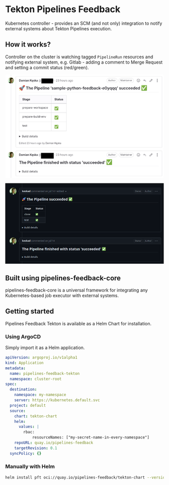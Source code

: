 Tekton Pipelines Feedback
=========================

Kubernetes controller - provides an SCM (and not only) integration to notify external systems about Tekton Pipelines execution.

How it works?
-------------

Controller on the cluster is watching tagged `PipelineRun` resources and notifying external system, e.g. Gitlab - adding a comment to Merge Request and setting a commit status (red/green).

![gitlab.png](docs/gitlab.png)

![github.png](docs/github.png)


Built using pipelines-feedback-core
-----------------------------------

pipelines-feedback-core is a universal framework for integrating any Kubernetes-based job executor with external systems.

Getting started
---------------

Pipelines Feedback Tekton is available as a Helm Chart for installation.

### Using ArgoCD

Simply import it as a Helm application.

```yaml
apiVersion: argoproj.io/v1alpha1
kind: Application
metadata:
  name: pipelines-feedback-tekton
  namespace: cluster-root
spec:
  destination:
    namespace: my-namespace
    server: https://kubernetes.default.svc
  project: default
  source:
    chart: tekton-chart
    helm:
      values: |
        rbac:
            resourceNames: ["my-secret-name-in-every-namespace"]
    repoURL: quay.io/pipelines-feedback
    targetRevision: 0.1
  syncPolicy: {}
```

### Manually with Helm

```bash
helm install pft oci://quay.io/pipelines-feedback/tekton-chart --version 0.0.1-latest-main --dry-run
```
